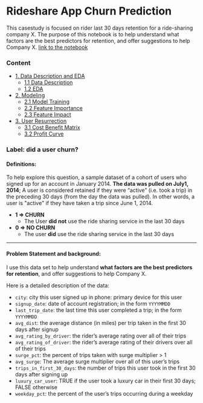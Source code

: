 #  Rideshare App Churn Prediction 

This casestudy is focused on rider last 30 days retention for a ride-sharing company X. The purpose of this notebook is to help understand what factors are the best predictors for retention, and offer suggestions to help Company X. [link to the notebook](http://nbviewer.jupyter.org/github/gukun770/churn/blob/master/Rideshare_App_Churn_Prediction.ipynb)

### Content
* [1. Data Description and EDA](#$$1.\-Data\-Description\-and\-EDA$$)
    * [1.1 Data Description](#1.1-Data-Description)
    * [1.2 EDA](#1.2-EDA)
* [2. Modeling](#$$2.\-Modeling$$)
    * [2.1 Model Training](#2.1-Model-Training)
    * [2.2 Feature Importance](#2.2-Feature-Importance)
    * [2.3 Feature Impact](#2.3-Feature-Impact)
* [3. User Resurrection](#$$3.\-User\-Resurrection$$)
    * [3.1 Cost Benefit Matrix](#3.1-Cost-Benefit-Matrix)
    * [3.2 Profit Curve](#3.2-Profit-Curve)


### Label: did a user churn? 
#### Definitions:

To help explore this question, a sample dataset of a cohort of users who signed up for an account in January 2014. **The data was pulled on July1, 2014**; A user is considered retained if they were “active” (i.e. took a trip)
in the preceding 30 days (from the day the data was pulled). In other words, a user is "active" if they have taken a trip since June 1, 2014. 

- **1 => CHURN**
    - The User **did not** use the ride sharing service in the last 30 days
- **0 => NO CHURN**
    - The user **did** use the ride sharing service in the last 30 days
    
-----------------

#### Problem Statement and background:


I use this data set to help understand **what factors are
the best predictors for retention**, and offer suggestions to help Company X. 

Here is a detailed description of the data:

- `city`: city this user signed up in phone: primary device for this user
- `signup_date`: date of account registration; in the form `YYYYMMDD`
- `last_trip_date`: the last time this user completed a trip; in the form `YYYYMMDD`
- `avg_dist`: the average distance (in miles) per trip taken in the first 30 days after signup
- `avg_rating_by_driver`: the rider’s average rating over all of their trips 
- `avg_rating_of_driver`: the rider’s average rating of their drivers over all of their trips 
- `surge_pct`: the percent of trips taken with surge multiplier > 1 
- `avg_surge`: The average surge multiplier over all of this user’s trips 
- `trips_in_first_30_days`: the number of trips this user took in the first 30 days after signing up 
- `luxury_car_user`: TRUE if the user took a luxury car in their first 30 days; FALSE otherwise 
- `weekday_pct`: the percent of the user’s trips occurring during a weekday 
